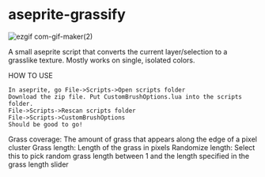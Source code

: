 # aseprite-grassify

![ezgif com-gif-maker(2)](https://user-images.githubusercontent.com/5313706/157093185-1cee4a14-3bd0-43ba-9c2e-281d86fc1251.gif)

A small aseprite script that converts the current layer/selection to a grasslike texture. Mostly works on single, isolated colors.

HOW TO USE

    In aseprite, go File->Scripts->Open scripts folder
    Download the zip file. Put CustomBrushOptions.lua into the scripts folder.
    File->Scripts->Rescan scripts folder
    File->Scripts->CustomBrushOptions
    Should be good to go! 
    
Grass coverage: The amount of grass that appears along the edge of a pixel cluster
Grass length: Length of the grass in pixels
Randomize length: Select this to pick random grass length between 1 and the length specified in the grass length slider


